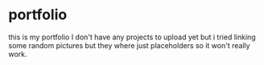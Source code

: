 # portfolio

this is my portfolio
I don't have any projects to upload yet but i tried linking some random pictures but they where just placeholders so it won't really work.
